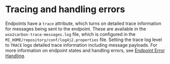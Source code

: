 # Tracing and handling errors

Endpoints have a `trace` attribute, which turns on detailed trace information for messages being sent to the endpoint.
These are available in the `wso2carbon-trace-messages.log` file, which is configured in the `MI_HOME/repository/conf/log4j2.properties` file. Setting the trace log level to `TRACE` logs detailed trace information including message payloads. For more information on endpoint states and handling errors, see [Endpoint Error Handling](../../references/synapse-properties/endpoint-properties/#endpoint-error-handling-properties).
